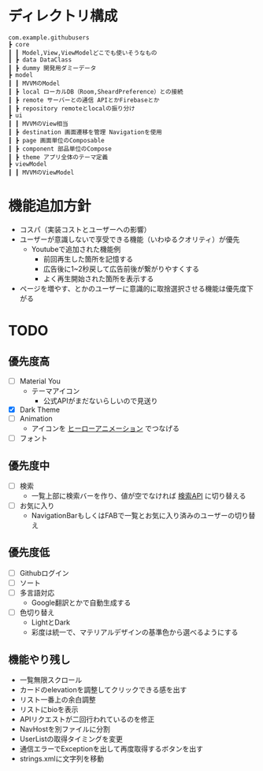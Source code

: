 # ディレクトリ構成
```
com.example.githubusers  
┣ core  
┃ ┃ Model,View,ViewModelどこでも使いそうなもの  
┃ ┣ data DataClass  
┃ ┣ dummy 開発用ダミーデータ  
┣ model  
┃ ┃ MVVMのModel  
┃ ┣ local ローカルDB（Room,SheardPreference）との接続  
┃ ┣ remote サーバーとの通信 APIとかFirebaseとか  
┃ ┣ repository remoteとlocalの振り分け  
┣ ui  
┃ ┃ MVVMのView相当  
┃ ┣ destination 画面遷移を管理 Navigationを使用  
┃ ┣ page 画面単位のComposable  
┃ ┣ component 部品単位のCompose  
┃ ┣ theme アプリ全体のテーマ定義  
┣ viewModel  
┃ ┃ MVVMのViewModel  
```

# 機能追加方針
 - コスパ（実装コストとユーザーへの影響）
 - ユーザーが意識しないで享受できる機能（いわゆるクオリティ）が優先
   - Youtubeで追加された機能例
     - 前回再生した箇所を記憶する
     - 広告後に1~2秒戻して広告前後が繋がりやすくする
     - よく再生開始された箇所を表示する
 - ページを増やす、とかのユーザーに意識的に取捨選択させる機能は優先度下がる

# TODO
## 優先度高
 - [ ] Material You
   - テーマアイコン
     - 公式APIがまだないらしいので見送り
 - [x] Dark Theme
 - [ ] Animation
   - アイコンを [ヒーローアニメーション](https://youtu.be/Be9UH1kXFDw) でつなげる
 - [ ] フォント

## 優先度中
 - [ ] 検索
   - 一覧上部に検索バーを作り、値が空でなければ [検索API](https://docs.github.com/en/rest/search#search-users) に切り替える
 - [ ] お気に入り
   - NavigationBarもしくはFABで一覧とお気に入り済みのユーザーの切り替え

## 優先度低
 - [ ] Githubログイン
 - [ ] ソート
 - [ ] 多言語対応
   - Google翻訳とかで自動生成する
 - [ ] 色切り替え
   - LightとDark
   - 彩度は統一で、マテリアルデザインの基準色から選べるようにする

## 機能やり残し
 - 一覧無限スクロール
 - カードのelevationを調整してクリックできる感を出す
 - リスト一番上の余白調整
 - リストにbioを表示
 - APIリクエストが二回行われているのを修正
 - NavHostを別ファイルに分割
 - UserListの取得タイミングを変更
 - 通信エラーでExceptionを出して再度取得するボタンを出す
 - strings.xmlに文字列を移動